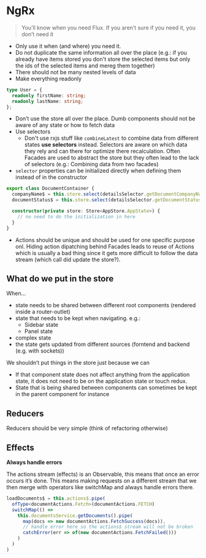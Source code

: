 # NgRx

> You’ll know when you need Flux. If you aren’t sure if you need it, you don’t need it

- Only use it when (and where) you need it.
- Do not duplicate the same information all over the place (e.g.: if you already have items stored you don't store the selected items but only the ids of the selected items and mereg them together)
- There should not be many nested levels of data
- Make everything readonly

```typescript
type User = {
  readonly firstName: string;
  readonly lastName: string;
};
```

- Don’t use the store all over the place. Dumb components should not be aware of any state or how to fetch data
- Use selectors
  - Don't use rxjs stuff like `combineLatest` to combine data from different states **use selectors** instead. Selectors are aware on which data they rely and can there for optimize there recalculation. Often Facades are used to abstract the store but they often lead to the lack of selectors (e.g.: Combining data from two facades)
- `selector` properties can be initialized directly when defining them instead of in the constructor

```typescript
export class DocumentContainer {
  companyName$ = this.store.select(detailsSelector.getDocumentCompanyName);
  documentStatus$ = this.store.select(detailsSelector.getDocumentStatus);

  constructor(private store: Store<AppStore.AppState>) {
    // no need to do the initialization in here
  }
}
```

- Actions should be unique and should be used for one specific purpose onl. Hiding action dipatching behind Facades leads to reuse of Actions which is usually a bad thing since it gets more difficult to follow the data stream (which call did update the store?).

## What do we put in the store

When...

- state needs to be shared between different root components (rendered inside a router-outlet)
- state that needs to be kept when navigating. e.g.:
  - Sidebar state
  - Panel state
- complex state
- the state gets updated from different sources (forntend and backend (e.g. with sockets))

We shouldn’t put things in the store just because we can

- If that component state does not affect anything from the application state, it does not need to be on the application state or touch redux.
- State that is being shared between components can sometimes be kept in the parent component for instance

## Reducers

Reducers should be very simple (think of refactoring otherwise)

## Effects

**Always handle errors**

The actions stream (effects) is an Observable, this means that once an error occurs it’s done. This means making requests on a different stream that we then merge with operators like switchMap and always handle errors there.

```typescript
loadDocuments$ = this.actions$.pipe(
  ofType<documentActions.Fetch>(documentActions.FETCH)
  switchMap(() =>
    this.documentsService.getDocuments().pipe(
      map(docs => new documentActions.FetchSuccess(docs)),
      // handle error here so the actions$ stream will not be broken
      catchError(err => of(new documentActions.FetchFailed()))
    )
  )
)
```
